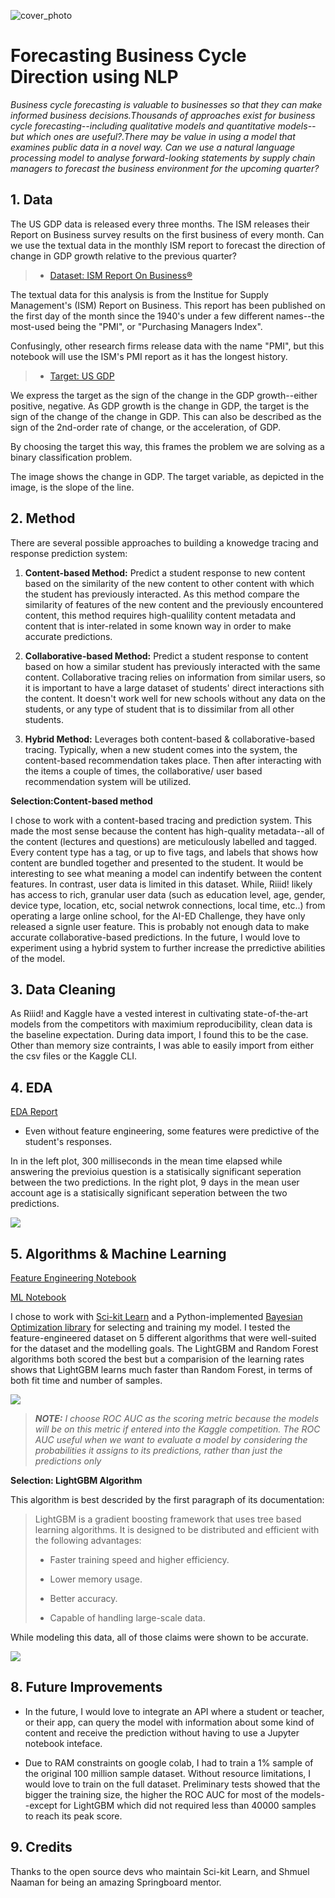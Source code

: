 ![cover_photo](./6_README_files/cover_photo.png)
# Forecasting Business Cycle Direction using NLP

*Business cycle forecasting is valuable to businesses so that they can make informed business decisions.Thousands of approaches exist for business cycle forecasting--including qualitative models and quantitative models--but which ones are useful?.There may be value in using a model that examines public data in a novel way. Can we use a natural language processing model to analyse forward-looking statements by supply chain managers to forecast the business environment for the upcoming quarter?*


## 1. Data

The US GDP data is released every three months. The ISM releases their Report on Business survey results on the first business of every month.  Can we use the textual data in the monthly ISM report to forecast the direction of change in GDP growth relative to the previous quarter?

> * [Dataset: ISM Report On Business®](https://ismrob.org/)

The textual data for this analysis is from the Institue for Supply Management's (ISM) Report on Business. This report has been published on the first day of the month since the 1940's under a few different names--the most-used being the "PMI", or "Purchasing Managers Index".

Confusingly, other research firms release data with the name "PMI", but this notebook will use the ISM's PMI report as it has the longest history.

> * [Target: US GDP](https://fred.stlouisfed.org/series/GDPC1/)

We express the target as the sign of the change in the GDP growth--either positive, negative. As GDP growth is the change in GDP, the target is the sign of the change of the change in GDP. This can also be described as the sign of the 2nd-order rate of change, or the acceleration, of GDP.

By choosing the target this way, this frames the problem we are solving as a binary classification problem.

The image shows the change in GDP. The target variable, as depicted in the image, is the slope of the line.





## 2. Method

There are several possible approaches to building a knowedge tracing and response prediction system:

1. **Content-based Method:** Predict a student response to new content based on the similarity of the new content to other content with which the student has previously interacted. As this method compare the similarity of features of the new content and the previously encountered content, this method requires high-qualility content metadata and content that is inter-related in some known way in order to make accurate predictions.

2. **Collaborative-based Method:** Predict a student response to content based on how a similar student has previously interacted with the same content. Collaborative tracing relies on information from similar users, so it is important to have a large dataset of students' direct interactions sith the content. It doesn't work well for new schools without any data on the students, or any type of student that is to dissimilar from all other students.

3. **Hybrid Method:** Leverages both content-based & collaborative-based tracing. Typically, when a new student comes into the system, the content-based recommendation takes place. Then after interacting with the items a couple of times, the collaborative/ user based recommendation system will be utilized.

**Selection:Content-based method** 

I chose to work with a content-based tracing and prediction system. This made the most sense because the content has high-quality metadata--all of the content (lectures and questions) are meticulously labelled and tagged. Every content type has a tag, or up to five tags, and labels that shows how content are bundled together and presented to the student. It would be interesting to see what meaning a model can indentify between the content features. In contrast, user data is limited in this dataset. While, Riiid! likely has access to rich, granular user data (such as education level, age, gender, device type, location, etc, social netwrok connections, local time, etc..) from operating a large online school, for the AI-ED Challenge, they have only released a signle user feature. This is probably not enough data to make accurate collaborative-based predictions. In the future, I would love to experiment using a hybrid system to further increase the prredictive abilities of the model.

## 3. Data Cleaning 

As Riiid! and Kaggle have a vested interest in cultivating state-of-the-art models from the competitors with maximium reproducibility, clean data is the baseline expectation. During data import, I found this to be the case. Other than memory size contraints, I was able to easily import from either the csv files or the Kaggle CLI.

## 4. EDA

[EDA Report](https://colab.research.google.com/drive/13dcDkM-_T9a69Mjl5dngUVlCGvbD4wvi)


* Even without feature engineering, some features were predictive of the student's responses.  


In in the left plot, 300 milliseconds in the mean time elapsed while answering the previoius question is a statisically significant seperation between the two predictions. In the right plot, 9 days in the mean user account age is a statisically significant seperation between the two predictions.

![](./viz/eda%20-%20answered%20correctly%20vs%20age%20of%20user%20account%20and%20vs%20prior%20question%20wlapsed%20time.png)

## 5. Algorithms & Machine Learning

[Feature Engineering Notebook](https://colab.research.google.com/drive/1NkraGuA-_JZLfqhZdK_H7DKizTBk_4bm)

[ML Notebook](https://colab.research.google.com/drive/11YpddoKfSZ2cPrrB-lrBa1guXZg1c5Q4)

I chose to work with [Sci-kit Learn](https://sklearn.org/) and a Python-implemented [Bayesian Optimization library](https://github.com/fmfn/BayesianOptimization) for selecting and training my model. I tested the feature-engineered dataset on 5 different algorithms that were well-suited for the dataset and the modelling goals. The LightGBM and Random Forest algorithms both scored the best but a comparision of the learning rates shows that LightGBM learns much faster than Random Forest, in terms of both fit time and number of samples.

![](./viz/compare_learning_curves_lgbm_rf.png)

>***NOTE:** I choose ROC AUC as the scoring metric because the models will be on this metric if entered into the Kaggle competition. The ROC AUC useful when we want to evaluate a model by considering the probabilities it assigns to its predictions, rather than just the predictions only*

**Selection: LightGBM Algorithm**

This algorithm is best descrided by the first paragraph of its documentation:

> LightGBM is a gradient boosting framework that uses tree based learning algorithms. It is designed to be distributed and efficient with the following advantages:
> 
> * Faster training speed and higher efficiency.
> 
> * Lower memory usage.
> 
> * Better accuracy.
> 
> * Capable of handling large-scale data.

While modeling this data, all of those claims were shown to be accurate.


![](./viz/extended_dataset_test_eval.png)



## 8. Future Improvements

* In the future, I would love to integrate an API where a student or teacher, or their app, can query the model with information about some kind of content and receive the prediction without having to use a Jupyter notebook inteface.


* Due to RAM constraints on google colab, I had to train a 1% sample of the original 100 million sample dataset. Without resource limitations, I would love to train on the full dataset. Preliminary tests showed that the bigger the training size, the higher the ROC AUC for most of the models--except for LightGBM which did not required less than 40000 samples to reach its peak score. 

## 9. Credits

Thanks to the open source devs who maintain Sci-kit Learn, and Shmuel Naaman for being an amazing Springboard mentor.

